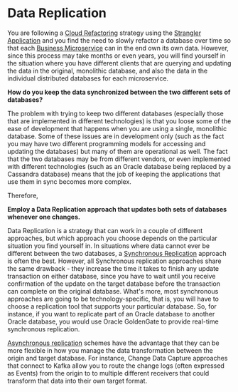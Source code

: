 # Data Replication

You are following a [Cloud Refactoring](../Cloud-Adoption/Cloud-Refactoring.md) strategy using the [Strangler Application](../Cloud-Adoption/Strangler-App.md) and you find the need to slowly refactor a database over time so that each [Business Microservice](../Microservices/Business-Microservice.md) can in the end own its own data.  However, since this process may take months or even years, you will find yourself in the situation where you have different clients that are querying and updating the data in the original, monolithic database, and also the data in the individual distributed databases for each microservice.

**How do you keep the data synchronized between the two different sets of databases?**

The problem with trying to keep two different databases (especially those that are implemented in different technologies) is that you loose some of the ease of development that happens when you are using a single, monolithic database.  Some of these issues are in development only (such as the fact you may have two different programming models for accessing and updating the databases) but many of them are operational as well.  The fact that the two databases may be from different vendors, or even implemented with different technologies (such as an Oracle database being replaced by a Cassandra database) means that the job of keeping the applications that use them in sync becomes more complex.  

Therefore,

**Employ a Data Replication approach that updates both sets of databases whenever one changes.**

Data Replication is a strategy that can work in a couple of different approaches, but which approach you choose depends on the particular situation you find yourself in.  In situations where data cannot ever be different between the two databases, a [Synchronous Replication](../Scalable-Store/Sync-Replication.md) approach is often the best.  However, all Synchronous replication approaches share the same drawback - they increase the time it takes to finish any update transaction on either database, since you have to wait until you receive confirmation of the update on the target database before the transaction can complete on the original database.  What's more, most synchronous approaches are going to be technology-specific, that is, you will have to choose a replication tool that supports your particular database.  So, for instance, if you want to replicate part of an Oracle database to another Oracle database,  you would use Oracle GoldenGate to provide real-time synchronous replication. 

[Asynchronous replication](/Scalable-Store/Async-Replication.md) schemes have the advantage that they can be more flexible in how you manage the data transformation between the origin and target database.  For instance, Change Data Capture approaches that connect to Kafka allow you to route the change logs (often expressed as Events) from the origin to to multiple different receivers that could transform that data into their own target format.
